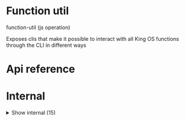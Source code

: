 # Function util

function-util (js operation)

Exposes clis that make it possible to interact with all King OS functions through the CLI in different ways




# Api reference

# Internal

<details><summary>Show internal (15)</summary>
  
  # converse()

this is the `yo` cli. takes a message


| Input      |    |    |
| ---------- | -- | -- |
| searchMessage | string |  |
| **Output** |    |    |



## executeSdkFunction()

| Input      |    |    |
| ---------- | -- | -- |
| operationString | string |  |,| parameters (optional) | string[] |  |
| **Output** |    |    |



## getCachedExportedFunctions()

| Input      |    |    |
| ---------- | -- | -- |
| - | | |
| **Output** |    |    |



## getMenu()

| Input      |    |    |
| ---------- | -- | -- |
| - | | |
| **Output** |    |    |



## getSdkFunctionPaths()

| Input      |    |    |
| ---------- | -- | -- |
| - | | |
| **Output** |    |    |



## getSdkKeys()

| Input      |    |    |
| ---------- | -- | -- |
| - | | |
| **Output** | { success: boolean, <br />response: {  }, <br /> }   |    |



## listen()

generates structured operations based on unstructured instructions

This is huge. we need to start somewhere though. Plan:

- all operations can be formatted as a word[] with specified order
- all words can have synonyms
- some operations can have aliases or different word orders that would mean the exact same
- speech to text is a prerequisite for speaking out instructions
- text to speech is already there

With this in place, we can define a structured way to do things.

1) find the right operation to apply
2) every parameter needs to be filled in (or use default) or we need to use a preset (from previous input logs). this can be some sort of conversation
3) the opo (operation output) can be added to context, if needed
4) the opi (operation input) can be added to presets, if needed

Can you imagine that? I am creating a script that runs all the time and listens and responds to anything I say. My own Siri, but much more powerful. It seems hard, but if you look at it, it's actually just a different UI for all the things I already have. Among other things, it will make it possible to work while doing anything.

The power lies in being able to recursively ask for all the parameters. if you provide a new operation instead of a value, it will ask for all its parameters in order to continue.

This conversation could actually be used to generate code! It's kind of `context.reverse().map(createTsLine);` In fact, if we can make that, we can maybe even reverse code into conversations as well! This is insanely powerful.


| Input      |    |    |
| ---------- | -- | -- |
| {
  instruction,
  context,
} | { instruction: string, <br />context: { instruction: string, <br />output: {  }, <br />references: string[], <br /> }[], <br /> } |  |
| **Output** | { operation: string, <br />input: {  }, <br />certainty: number, <br /> }[]   |    |



## 🔹 FnMatch

Properties: 

 | Name | Type | Description |
|---|---|---|
| operationName  | null |  |
| projectRelativePath  | string |  |
| operationRelativePath (optional) | string |  |
| id  | string |  |
| name  | string |  |
| slug  | string |  |
| operationRelativeTypescriptFilePath  | string |  |
| isGetApi (optional) | boolean |  |
| isPostApi (optional) | boolean |  |
| isExported  | boolean |  |
| isApiExposed  | boolean |  |
| publicAuthorization  | array |  |
| runEveryPeriod (optional) | string |  |
| description (optional) | string |  |
| rawText (optional) | string |  |
| commentsInside  | array |  |
| returnType  | object |  |
| parameters (optional) | array |  |
| size  | object |  |
| commentSize (optional) | object |  |
| codeSize (optional) | object |  |
| cumulativeSize (optional) | object |  |
| cumulativeCommentSize (optional) | object |  |
| cumulativeCodeSize (optional) | object |  |
| maxIndentationDepth  | number |  |
| dependantFiles (optional) | array |  |
| matcher  | string |  |
| relativeOperationPath  | string |  |



## 📄 converse (exported const)

this is the `yo` cli. takes a message


## 📄 executeSdkFunction (exported const)

## 📄 getCachedExportedFunctions (exported const)

## 📄 getMenu (exported const)

## 📄 getSdkFunctionPaths (exported const)

## 📄 getSdkKeys (exported const)

## 📄 listen (exported const)

generates structured operations based on unstructured instructions

This is huge. we need to start somewhere though. Plan:

- all operations can be formatted as a word[] with specified order
- all words can have synonyms
- some operations can have aliases or different word orders that would mean the exact same
- speech to text is a prerequisite for speaking out instructions
- text to speech is already there

With this in place, we can define a structured way to do things.

1) find the right operation to apply
2) every parameter needs to be filled in (or use default) or we need to use a preset (from previous input logs). this can be some sort of conversation
3) the opo (operation output) can be added to context, if needed
4) the opi (operation input) can be added to presets, if needed

Can you imagine that? I am creating a script that runs all the time and listens and responds to anything I say. My own Siri, but much more powerful. It seems hard, but if you look at it, it's actually just a different UI for all the things I already have. Among other things, it will make it possible to work while doing anything.

The power lies in being able to recursively ask for all the parameters. if you provide a new operation instead of a value, it will ask for all its parameters in order to continue.

This conversation could actually be used to generate code! It's kind of `context.reverse().map(createTsLine);` In fact, if we can make that, we can maybe even reverse code into conversations as well! This is insanely powerful.
  </details>

